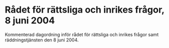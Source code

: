 # Rådet för rättsliga och inrikes frågor, 8 juni 2004

Kommenterad dagordning inför rådet för rättsliga och inrikes frågor samt räddningstjänsten den 8 juni 2004.
